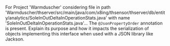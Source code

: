 For Project 'Warmduscher' considering file in path 'Warmduscher/thserver/src/main/java/com/x8ing/thsensor/thserver/db/entity/analytics/SoleInOutDeltaInOperationStats.java' with name 'SoleInOutDeltaInOperationStats.java'... 
The `@JsonPropertyOrder` annotation is present.  Explain its purpose and how it impacts the serialization of objects implementing this interface when used with a JSON library like Jackson.